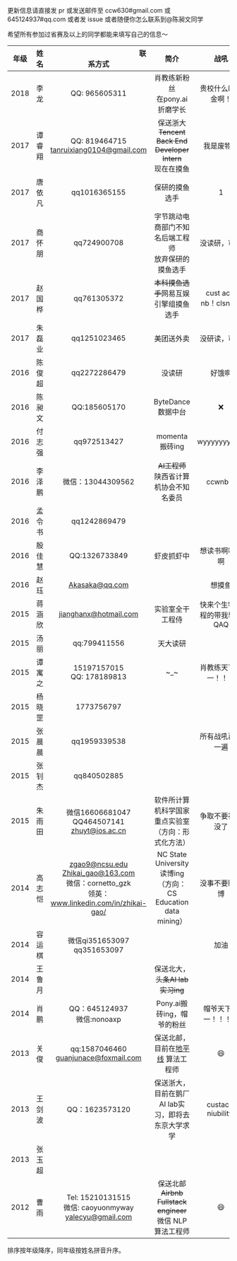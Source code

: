 更新信息请直接发 pr 或发送邮件至 ccw630#gmail.com 或 645124937#qq.com 或者发 issue 或者随便你怎么联系到@陈昶文同学

希望所有参加过省赛及以上的同学都能来填写自己的信息～

<img width=80/>年级|<img width=100/>姓名|<img width=200/>联系方式|<img width=400/>简介|<img width=400/>战吼
:----:|:----:|:----:|:----:|:----:
2018|李龙|QQ: 965605311|肖教练新粉丝<br>在pony.ai折磨学长|贵校什么时候金啊！
2017|谭睿翔|QQ: 819464715<br>tanruixiang0104@gmail.com|保送浙大<br>~~Tencent Back End Developer Intern~~<br>现在在摸鱼|我是废物！
2017|唐依凡|qq1016365155|保研的摸鱼选手|1
2017|商怀朋|qq724900708|字节跳动电商部门不知名后端工程师<br>放弃保研的摸鱼选手|没读研，可惜
2017|赵国桦|qq761305372|~~本科摸鱼选手~~网易互娱引擎组摸鱼选手|cust acm nb！clsnb！
2017|朱磊业|qq1251023465|美团送外卖|没研读，可惜
2016|陈俊超|qq2272286479|没读研|好饿啊
2016|陈昶文|QQ:185605170|ByteDance 数据中台|:x:
2016|付志强|qq972513427|momenta搬砖ing|wyyyyyyyyyy!
2016|李泽鹏|微信：13044309562|~~AI工程师~~<br>陕西省计算机协会不知名委员|ccwnb！
2016|孟令书|qq1242869479||
2016|殷佳慧|QQ:1326733849|虾皮抓虾中|想读书啊啊啊啊
2016|赵珏|Akasaka@qq.com||想摸鱼
2015|蒋涵欣|jianghanx@hotmail.com|实验室全干工程侍|快来个生物工程的带我毕业QAQ
2015|汤丽|qq:799411556|天大读研|
2015|谭寓之|15197157015<br>QQ: 178189813|\~\_\~|肖教练天下第一！！！
2015|杨晓罡|1773756797||
2015|张晨晨|qq1959339538||所有战吼再来一遍
2015|张钊杰|qq840502885||
2015|朱雨田|微信16606681047<br>QQ464507141<br>zhuyt@ios.ac.cn|软件所计算机科学国家重点实验室（方向：形式化方法）|争取不要被卷没了
2014|高志恺|zgao9@ncsu.edu <br>Zhikai_gao@163.com <br>微信：cornetto_gzk <br>领英：www.linkedin.com/in/zhikai-gao/ |NC State University读博ing（方向：CS Education data mining）|没事不要瞎读博
2014|容运棋|微信qi351653097<br>qq351653097||加油
2014|王鲁月||保送北大，~~头条AI lab实习ing~~|
2014|肖鹏|QQ：645124937<br>微信:nonoaxp|Pony.ai搬砖ing，帽爷的粉丝|帽爷天下第一！！！、
2013|关俊|qq:1587046460<br>guanjunace@foxmail.com|保送北邮，目前在[地平线](https://www.horizon.ai/) 算法工程师|:smile:
2013|王剑波|QQ：1623573120|保送浙大，目前在鹅厂AI lab实习，即将去东京大学求学|custacm niubility!
2013|张玉超|||
2012|曹雨|Tel: 15210131515<br>微信: caoyuonmyway<br>yalecyu@gmail.com|保送北邮<br>~~Airbnb Fullstack engineer~~<br>微信 NLP算法工程师|:smile:

排序按年级降序，同年级按姓名拼音升序。
